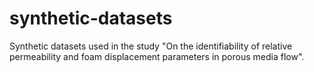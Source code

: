 # synthetic-datasets

Synthetic datasets used in the study "On the identifiability of relative permeability and foam displacement parameters in porous media flow".
